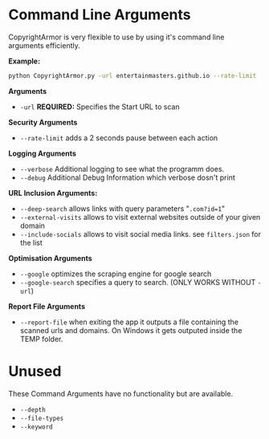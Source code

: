 # Command Line Arguments

CopyrightArmor is very flexible to use by using it's command line arguments efficiently.

**Example:**
```bash
python CopyrightArmor.py -url entertainmasters.github.io --rate-limit
```

**Arguments**
- `-url` **REQUIRED:** Specifies the Start URL to scan

**Security Arguments**
- `--rate-limit` adds a 2 seconds pause between each action

**Logging Arguments**
- `--verbose` Additional logging to see what the programm does.
- `--debug` Additional Debug Information which verbose dosn't print

**URL Inclusion Arguments:**
- `--deep-search` allows links with query parameters "`.com?id=1`"
- `--external-visits` allows to visit external websites outside of your given domain
- `--include-socials` allows to visit social media links. see `filters.json` for the list

**Optimisation Arguments**
- `--google` optimizes the scraping engine for google search
- `--google-search` specifies a query to search. (ONLY WORKS WITHOUT `-url`)

**Report File Arguments**
- `--report-file` when exiting the app it outputs a file containing the scanned urls and domains. On Windows it gets outputed inside the TEMP folder.



# Unused

These Command Arguments have no functionality but are available.

- `--depth`
- `--file-types`
- `--keyword`